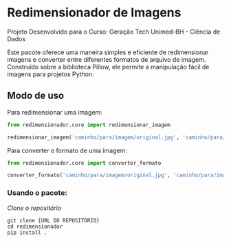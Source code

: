# Redimensionador de Imagens

Projeto Desenvolvido para o Curso: Geração Tech Unimed-BH - Ciência de Dados

Este pacote oferece uma maneira simples e eficiente de redimensionar imagens e converter entre diferentes formatos de arquivo de imagem. Construído sobre a biblioteca Pillow, ele permite a manipulação fácil de imagens para projetos Python.

## Modo de uso

Para redimensionar uma imagem:

~~~py
from redimensionador.core import redimensionar_imagem

redimensionar_imagem('caminho/para/imagem/original.jpg', 'caminho/para/imagem/redimensionada.jpg', (800, 600))
~~~

Para converter o formato de uma imagem:

~~~py
from redimensionador.core import converter_formato

converter_formato('caminho/para/imagem/original.jpg', 'caminho/para/imagem/convertida.png', 'PNG')
~~~

### Usando o pacote:

*Clone o repositório*

~~~CMD
git clone {URL DO REPOSITÓRIO}
cd redimensionador
pip install .
~~~